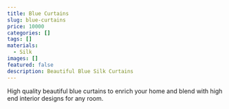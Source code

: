 ```yaml
---
title: Blue Curtains
slug: blue-curtains
price: 10000
categories: []
tags: []
materials:
  - Silk
images: []
featured: false
description: Beautiful Blue Silk Curtains
---
```

High quality beautiful blue curtains to enrich your home and blend with high end interior designs for any room.

